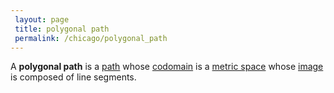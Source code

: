 ```yaml
---
 layout: page
 title: polygonal path
 permalink: /chicago/polygonal_path
---
```

A **polygonal path** is a [path](https://defsmath.github.io/DefsMath/path) whose [codomain](https://defsmath.github.io/DefsMath/codomain) is a [metric space](https://defsmath.github.io/DefsMath/metric_space) whose [image](https://defsmath.github.io/DefsMath/image) is composed of line segments.
